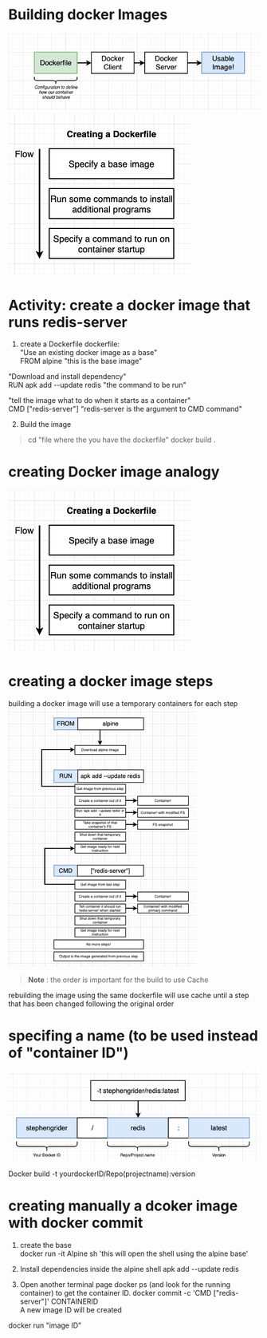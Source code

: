 # Building docker Images

<img src="./photos/1.png">

<img src="./photos/2.png">

# Activity: create a docker image that runs redis-server

1) create a Dockerfile
dockerfile:  
"Use an existing docker image as a base"  
FROM alpine "this is the base image"  
 
"Download and install dependency"  
RUN apk add --update redis  "the command to be run"  

"tell the image what to do when it starts as a container"  
CMD ["redis-server"] "redis-server is the argument to CMD command"  

2) Build the image

> cd "file where the you have the dockerfile"
> docker build .

# creating Docker image analogy
<img src="./photos/2.png">

# creating a docker image steps
building a docker image will use a temporary containers for each step  
<img src="./photos/4.png">

> **Note** : the order is important for the build to use Cache

rebuilding the image using the same dockerfile will use cache until a step that has been changed following the original order  

# specifing a name (to be used instead of "container ID")

<img src="./photos/5.png">

Docker build -t yourdockerID/Repo(projectname):version  

# creating manually a dcoker image with docker commit
1) create the base  
docker run -it Alpine sh 'this will open the shell using the alpine base'

2) Install dependencies inside the alpine shell
apk add --update redis

3) Open another terminal page
docker ps (and look for the running container) to get the container ID. 
docker commit -c 'CMD ["redis-server"]' CONTAINERID  
A new image ID will be created

docker run "image ID"



